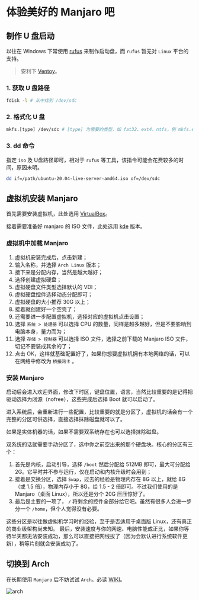 # 体验美好的 Manjaro 吧

## 制作 U 盘启动

以往在 Windows 下常使用 [rufus](https://rufus.ie/) 来制作启动盘，而 `rufus` 暂无对 `Linux` 平台的支持。

> 安利下 [Ventoy](https://github.com/ventoy/Ventoy)。



### 1. 获取 U 盘路径

```bash
fdisk -l # 从中找到 /dev/sdc
```

### 2. 格式化 U 盘

```bash
mkfs.[type] /dev/sdc # [type] 为需要的类型，如 fat32、ext4、ntfs，例 mkfs.ext4
```

### 3. dd 命令

指定 `iso` 及 U盘路径即可，相对于 `rufus` 等工具，该指令可能会花费较多的时间，原因未明。

```bash
dd if=/path/ubuntu-20.04-live-server-amd64.iso of=/dev/sdc
```



## 虚拟机安装 Manjaro

首先需要安装虚拟机，此处选用 [VirtualBox](https://www.virtualbox.org/wiki/Downloads)。

接着需要准备好 manjaro 的 ISO 文件，此处选用 [kde](https://manjaro.org/download/kde/) 版本。

### 虚拟机中加载 Manjaro

1. 虚拟机安装完成后，点击新建；
2. 输入名称，并选择 `Arch Linux` 版本；
3. 接下来是分配内存，当然是越大越好；
4. 选择创建虚拟硬盘；
5. 虚拟硬盘文件类型选择默认的 VDI；
6. 虚拟硬盘控件选择动态分配即可；
7. 虚拟硬盘的大小推荐 30G 以上；
8. 接着就创建好一个空壳了；
9. 还需要进一步配置虚拟机，选择对应的虚拟机点击设置；
10. 选择 `系统 > 处理器` 可以选择 CPU 的数量，同样是越多越好，但是不要影响到电脑本身，量力而为；
11. 选择 `存储 > 控制器` 可以选择 ISO 文件，选择之前下载的 Manjaro ISO 文件，切记不要装成其余的了；
12. 点击 OK，这样就基础配置好了，如果你想要虚拟机拥有本地网络的话，可以在网络中修改为 `桥接网卡` 。

### 安装 Manjaro

启动后会进入欢迎界面，修改下时区，键盘位置，语言，当然比较重要的是记得把驱动选择为闭源（nofree），这些完成后选择 Boot 就可以启动了。

进入系统后，会重新进行一些配置，比较重要的就是分区了，虚拟机的话会有一个完整的分区可供选择，直接选择抹除磁盘就可以了。

如果是实体机器的话，如果不需要双系统存在也可以选择抹除磁盘。

双系统的话就需要手动分区了，选中你之前空出来的那个硬盘块。核心的分区有三个：

1. 首先是内核，启动引导，选择 `/boot` 然后分配给 512MB 即可，最大可分配给 2G。它平时并不参与运行，仅在启动和内核升级时会用到；
2. 接着是交换分区，选择 `Swap`，过去的经验是物理内存在 8G 以上，就给 8G（或 1.5 倍），物理内存小于 8G，给 1.5 - 2 倍即可。不过我们使用的是 Manjaro（桌面 Linux），所以还是分个 20G 压压惊好了。
3. 最后是主要的一项了， `/` 将剩余的控件全部分给它吧。虽然有很多人会进一步分一个 `/home`，但个人觉得没有必要。

这些分区是以往做虚拟机学习时的经验，至于是否适用于桌面版 Linux，还有真正的商业级架构尚未知。
最后，安装速度与你的网速、电脑性能成正比，如果你等待半天都无法安装成功，那么可以直接把网线拔了（因为会默认进行系统软件更新），稍等片刻就会安装成功了。



## 切换到 Arch

在长期使用 `Manjaro` 后不妨试试 `Arch`。必读 [WIKI](https://wiki.archlinux.org/)。

<img :src="$withBase('/os/arch/manjaro-arch.png')" alt="arch" style="display:block;margin:0 auto;">
